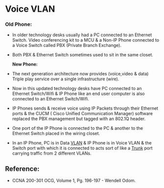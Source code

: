 # Voice VLAN

### Old Phone:

* In older technology desks usually had a PC connected to an Ethernet Switch. Video conferencing kit to a MCU & a Non-IP Phone connected to a Voice Switch called PBX \(Private Branch Exchange\).
* Both PBX & Ethernet Switch sometimes used to sit in the same closet.

  **New Phone:**

* The next generation architecture now provides \(voice,video & data\) Triple play service over  a single infrastructure \(wire\).
* Now in this updated technology desks have PC connected to an Ethernet Switch/Wifi & IP Phone like an end user computer is also connected to an Ethernet Switch/Wifi.
* IP Phones sends & receive voice using IP Packets through their Ethernet ports & the CUCM \( Cisco Unified Communication Manager\) software replaced the PBX management but tagged with an 802.1Q header. 
* One port of the IP Phone is connected to the PC & another to the Ethernet Switch placed in the wiring closet.
* In an IP Phone, PC is in Data [VLAN](https://app.gitbook.com/@mudassirs46/s/network-fundamentals/~/drafts/-MRZ8l67L5MHnaQIEh9W/vlan) & IP Phone is in Voice VLAN & the Switch port with which it is connected to acts sort of like a [Trunk](https://app.gitbook.com/@mudassirs46/s/network-fundamentals/~/drafts/-MRZ8l67L5MHnaQIEh9W/trunking-protocol-802.1q) port carrying traffic from 2 different VLANs.

## Reference:

* CCNA 200-301 OCG, Volume 1, Pg. 196-197 - Wendell Odom. 

